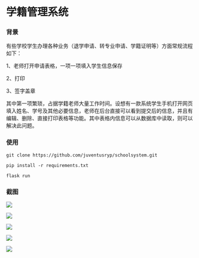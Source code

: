 # 学籍管理系统

### 背景
有些学校学生办理各种业务（退学申请、转专业申请、学籍证明等）方面常规流程如下：

1、老师打开申请表格，一项一项填入学生信息保存

2、打印

3、签字盖章

其中第一项繁琐，占据学籍老师大量工作时间。设想有一款系统学生手机打开网页填入姓名、学号及其他必要信息，老师在后台直接可以看到提交后的信息，并且有编辑、删除、直接打印表格等功能。其中表格内信息可以从数据库中读取，则可以解决此问题。

### 使用
```
git clone https://github.com/juventusryp/schoolsystem.git

pip install -r requirements.txt

flask run
```

### 截图
![](https://github.com/juventusryp/schoolsystem/blob/master/%E5%90%8E%E5%8F%B001.gif)

![](https://github.com/juventusryp/schoolsystem/blob/master/%E7%94%B3%E8%AF%B7.gif)

![](https://github.com/juventusryp/schoolsystem/blob/master/1.jpg)

![](https://github.com/juventusryp/schoolsystem/blob/master/2.jpg)

![](https://github.com/juventusryp/schoolsystem/blob/master/3.jpg)


